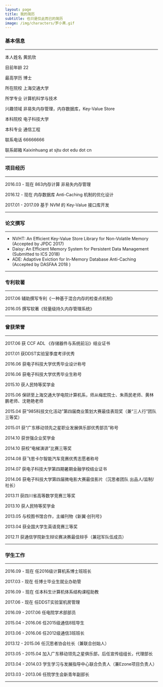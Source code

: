 ```yaml
---
layout: page
title: 我的简历
subtitle: 也只是仅此而已的简历
image: /img/characters/罗小黑.gif
---
```


### 基本信息
------------------------------------------------------------------------------
本人姓名 黄凯欣

目前年龄 22

最高学历 博士

所在院校 上海交通大学

所学专业 计算机科学与技术

兴趣领域 非易失内存管理，内存数据库，Key-Value Store

本科院校 电子科技大学

本科专业 通信工程

联系电话 66666666

联系邮箱 Kaixinhuang at sjtu dot edu dot cn

------------------------------------------------------------------------------

### 项目经历

------------------------------------------------------------------------------
2016.03 - 现在 863内存计算 非易失内存管理

2016.12 - 现在 内存数据库 Anti-Caching 机制的优化设计

2017.01 - 2017.09 基于 NVM 的 Key-Value 接口库开发 

------------------------------------------------------------------------------

### 论文撰写

------------------------------------------------------------------------------
- NVHT: An Efficient Key-Value Store Library for Non-Volatile Memory (Accepted by JPDC 2017)
- Daisy: An Efficient Memory System for Persistent Data Management (Submitted to ICS 2018)
- ADE: Adaptive Eviction for In-Memory Database Anti-Caching (Accepted by DASFAA 2018 )

------------------------------------------------------------------------------

### 专利软著

------------------------------------------------------------------------------

2017.06 辅助撰写专利《一种基于混合内存的检查点机制》

2016.05 撰写软著《轻量级持久内存管理系统》

------------------------------------------------------------------------------

### 曾获荣誉

------------------------------------------------------------------------------

2017.06 获 CCF ADL 《存储器件与系统前沿》结业证书

2017.01 获DDST实验室季度考评优秀

2016.06 获电子科技大学优秀毕业设计称号

2016.06 获电子科技大学优秀毕业生称号

2015.10 获人民特等奖学金

2015.06 保研至上海交通大学电院计算机系，师从梅宏院士、朱燕民老师、黄林鹏老师、沈艳艳老师

2015.04 获“985科技文化活动”第四届商业策划大赛最佳表现奖（兼“三人行”团队三等奖）

2015.01 获“广东移动领先之星职业发展俱乐部优秀部员”称号

2014.10 获世强企业奖学金

2014.10 获校“电梯演讲”比赛三等奖

2014.08 获飞思卡尔智能汽车竞赛优秀志愿者称号

2014.07 获电子科技大学第四期暑期金融学校结业证书

2014.06 获电子科技大学第四届微电影大赛最佳影片（沉思者团队 出品人/监制/社长）

2013.11 获四川省高等数学竞赛三等奖

2013.10 获人民特等奖学金

2013.05 与校图书馆合作，主编刊物《新翼·创刊号》

2013.04 获全国大学生英语竞赛三等奖

2012.11 获通信学院新生辩论赛决赛最佳辩手（兼冠军队伍成员）

------------------------------------------------------------------------------


### 学生工作

------------------------------------------------------------------------------
2016.09 - 现在 任2016级计算机系博士班班长

2017.03 - 现在 任博士毕业生就业办助管

2016.09 - 现在 任本科生计算机体系结构课程助教

2017.06 - 现在 任DDST实验室机房管理

2016.09 - 2017.06 任电院学术部部员

2015.04 - 2016.06 任2015级通信8班导生

2013.06 - 2016.06 任2012级通信3班班长

2013.12 - 2015.06 任沉思者协会社长（兼联合创始人）

2013.05 - 2015.04 加入广东移动领先之星俱乐部，后任宣传组组长，代理部长

2013.04 - 2014.03 学生学习与发展指导中心联合负责人（兼Ezone项目负责人）

2013.03 - 2013.06 任院学生会新青年副部长

------------------------------------------------------------------------------

